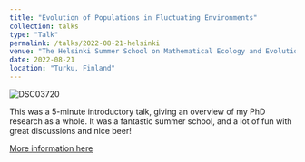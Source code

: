 ```yaml
---
title: "Evolution of Populations in Fluctuating Environments"
collection: talks
type: "Talk"
permalink: /talks/2022-08-21-helsinki
venue: "The Helsinki Summer School on Mathematical Ecology and Evolution"
date: 2022-08-21
location: "Turku, Finland"
---
```

![DSC03720](https://github.com/mattasker/mattasker.github.io/assets/36448551/6db6f959-c8b6-41f5-abc5-2c024b793500)

This was a 5-minute introductory talk, giving an overview of my PhD research as a whole. It was a fantastic summer school, and a lot of fun with great discussions and nice beer!

[More information here](https://wiki.helsinki.fi/display/BioMath/The+Helsinki+Summer+School+on+Mathematical+Ecology+and+Evolution+2022)

